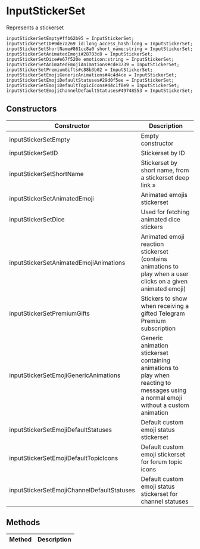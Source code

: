 # InputStickerSet
Represents a stickerset

```
inputStickerSetEmpty#ffb62b95 = InputStickerSet;
inputStickerSetID#9de7a269 id:long access_hash:long = InputStickerSet;
inputStickerSetShortName#861cc8a0 short_name:string = InputStickerSet;
inputStickerSetAnimatedEmoji#28703c8 = InputStickerSet;
inputStickerSetDice#e67f520e emoticon:string = InputStickerSet;
inputStickerSetAnimatedEmojiAnimations#cde3739 = InputStickerSet;
inputStickerSetPremiumGifts#c88b3b02 = InputStickerSet;
inputStickerSetEmojiGenericAnimations#4c4d4ce = InputStickerSet;
inputStickerSetEmojiDefaultStatuses#29d0f5ee = InputStickerSet;
inputStickerSetEmojiDefaultTopicIcons#44c1f8e9 = InputStickerSet;
inputStickerSetEmojiChannelDefaultStatuses#49748553 = InputStickerSet;
```

## Constructors
| Constructor | Description |
| ---- | ----------- |
| inputStickerSetEmpty | Empty constructor |
| inputStickerSetID | Stickerset by ID |
| inputStickerSetShortName | Stickerset by short name, from a stickerset deep link » |
| inputStickerSetAnimatedEmoji | Animated emojis stickerset |
| inputStickerSetDice | Used for fetching animated dice stickers |
| inputStickerSetAnimatedEmojiAnimations | Animated emoji reaction stickerset (contains animations to play when a user clicks on a given animated emoji) |
| inputStickerSetPremiumGifts | Stickers to show when receiving a gifted Telegram Premium subscription |
| inputStickerSetEmojiGenericAnimations | Generic animation stickerset containing animations to play when reacting to messages using a normal emoji without a custom animation |
| inputStickerSetEmojiDefaultStatuses | Default custom emoji status stickerset |
| inputStickerSetEmojiDefaultTopicIcons | Default custom emoji stickerset for forum topic icons |
| inputStickerSetEmojiChannelDefaultStatuses | Default custom emoji status stickerset for channel statuses |


## Methods
| Method | Description |
| ---- | ----------- |


